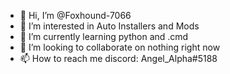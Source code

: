 - 👋 Hi, I’m @Foxhound-7066
- 👀 I’m interested in Auto Installers and Mods
- 🌱 I’m currently learning python and .cmd
- 💞️ I’m looking to collaborate on nothing right now
- 📫 How to reach me discord:  Angel_Alpha#5188

<!---
Foxhound-7066/Foxhound-7066 is a ✨ special ✨ repository because its `README.md` (this file) appears on your GitHub profile.
You can click the Preview link to take a look at your changes.
--->
